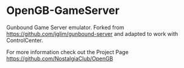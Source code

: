 # OpenGB-GameServer

Gunbound Game Server emulator. Forked from https://github.com/jglim/gunbound-server and adapted to work with ControlCenter.

For more information check out the Project Page https://github.com/NostalgiaClub/OpenGB